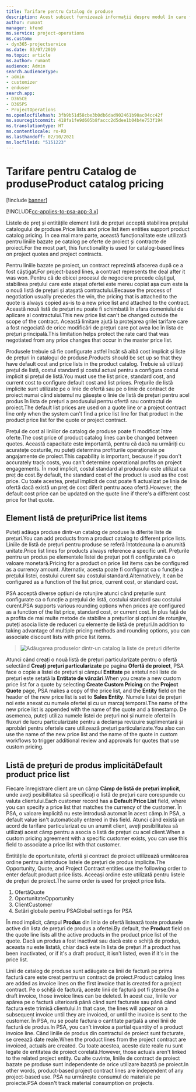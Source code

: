 ```yaml
---
title: Tarifare pentru Catalog de produse
description: Acest subiect furnizează informații despre modul în care funcționează prețul din catalogul de produse în Dynamics 365 Project Service Automation (PSA).
author: rumant
manager: kfend
ms.service: project-operations
ms.custom:
- dyn365-projectservice
ms.date: 03/07/2019
ms.topic: article
ms.author: rumant
audience: Admin
search.audienceType:
- admin
- customizer
- enduser
search.app:
- D365CE
- D365PS
- ProjectOperations
ms.openlocfilehash: 3fb9b51d58cbe3b0db6dad902461b90ac04cc42f
ms.sourcegitcommit: 418fa1fe9d605b8faccc2d5dee1b04b4e753f194
ms.translationtype: HT
ms.contentlocale: ro-RO
ms.lasthandoff: 02/10/2021
ms.locfileid: "5151223"
---
```

# <a name="product-catalog-pricing"></a><span data-ttu-id="219bf-103">Tarifare pentru Catalog de produse</span><span class="sxs-lookup"><span data-stu-id="219bf-103">Product catalog pricing</span></span> 

[!include [banner](../includes/psa-now-project-operations.md)]

[!INCLUDE[cc-applies-to-psa-app-3.x](../includes/cc-applies-to-psa-app-3x.md)]


<span data-ttu-id="219bf-104">Listele de preț și entitățile element listă de prețuri acceptă stabilirea prețului catalogului de produse.</span><span class="sxs-lookup"><span data-stu-id="219bf-104">Price lists and price list item entities support product catalog pricing.</span></span> <span data-ttu-id="219bf-105">În cea mai mare parte, această funcționalitate este utilizată pentru liniile bazate pe catalog pe oferte de proiect și contracte de proiect.</span><span class="sxs-lookup"><span data-stu-id="219bf-105">For the most part, this functionality is used for catalog-based lines on project quotes and project contracts.</span></span>

<span data-ttu-id="219bf-106">Pentru liniile bazate pe proiect, un contract reprezintă afacerea după ce a fost câștigat.</span><span class="sxs-lookup"><span data-stu-id="219bf-106">For project-based lines, a contract represents the deal after it was won.</span></span> <span data-ttu-id="219bf-107">Pentru că de obicei procesul de negociere precede câștigul, stabilirea prețului care este atașat ofertei este mereu copiat așa cum este la o nouă listă de prețuri și atașată contractului.</span><span class="sxs-lookup"><span data-stu-id="219bf-107">Because the process of negotiation usually precedes the win, the pricing that is attached to the quote is always copied as-is to a new price list and attached to the contract.</span></span> <span data-ttu-id="219bf-108">Această nouă listă de prețuri nu poate fi schimbată în afara domeniului de aplicare al contractului.</span><span class="sxs-lookup"><span data-stu-id="219bf-108">This new price list can't be changed outside the scope of the contract.</span></span> <span data-ttu-id="219bf-109">Această limitare ajută la protejarea grilei tarifare care a fost negociată de orice modificări de prețuri care pot avea loc în lista de prețuri principală.</span><span class="sxs-lookup"><span data-stu-id="219bf-109">This limitation helps protect the rate card that was negotiated from any price changes that occur in the master price list.</span></span>

<span data-ttu-id="219bf-110">Produsele trebuie să fie configurate astfel încât să aibă cost implicit și liste de prețuri în catalogul de produse.</span><span class="sxs-lookup"><span data-stu-id="219bf-110">Products should be set up so that they have default cost and price lists in the product catalog.</span></span> <span data-ttu-id="219bf-111">Trebuie să utilizați prețul de listă, costul standard și costul actual pentru a configura costul implicit și prețul de listă.</span><span class="sxs-lookup"><span data-stu-id="219bf-111">You must use the list price, standard cost, and current cost to configure default cost and list prices.</span></span> <span data-ttu-id="219bf-112">Prețurile de listă implicite sunt utilizate pe o linie de ofertă sau pe o linie de contract de proiect numai când sistemul nu găsește o linie de listă de prețuri pentru acel produs în lista de prețuri a produsului pentru ofertă sau contractul de proiect.</span><span class="sxs-lookup"><span data-stu-id="219bf-112">The default list prices are used on a quote line or a project contract line only when the system can't find a price list line for that product in the product price list for the quote or project contract.</span></span>

<span data-ttu-id="219bf-113">Prețul de cost al liniilor de catalog de produse poate fi modificat între oferte.</span><span class="sxs-lookup"><span data-stu-id="219bf-113">The cost price of product catalog lines can be changed between quotes.</span></span> <span data-ttu-id="219bf-114">Această capacitate este importantă, pentru că dacă nu urmăriți cu acuratețe costurile, nu puteți determina profiturile operaționale pe angajamente de proiect.</span><span class="sxs-lookup"><span data-stu-id="219bf-114">This capability is important, because if you don't accurately track costs, you can't determine operational profits on project engagements.</span></span> <span data-ttu-id="219bf-115">În mod implicit, costul standard al produsului este utilizat ca preț de cost.</span><span class="sxs-lookup"><span data-stu-id="219bf-115">By default, the standard cost of the product is used as the cost price.</span></span> <span data-ttu-id="219bf-116">Cu toate acestea, prețul implicit de cost poate fi actualizat pe linia de ofertă dacă există un preț de cost diferit pentru acea ofertă.</span><span class="sxs-lookup"><span data-stu-id="219bf-116">However, the default cost price can be updated on the quote line if there's a different cost price for that quote.</span></span>

## <a name="price-list-items"></a><span data-ttu-id="219bf-117">Element listă de prețuri</span><span class="sxs-lookup"><span data-stu-id="219bf-117">Price list items</span></span>

<span data-ttu-id="219bf-118">Puteți adăuga produse dintr-un catalog de produse la diferite liste de prețuri.</span><span class="sxs-lookup"><span data-stu-id="219bf-118">You can add products from a product catalog to different price lists.</span></span> <span data-ttu-id="219bf-119">Liniile de listă de prețuri pentru produse se referă întotdeauna la o anumită unitate.</span><span class="sxs-lookup"><span data-stu-id="219bf-119">Price list lines for products always reference a specific unit.</span></span> <span data-ttu-id="219bf-120">Prețurile pentru un produs pe elementele listei de prețuri pot fi configurate ca o valoare monetară.</span><span class="sxs-lookup"><span data-stu-id="219bf-120">Pricing for a product on price list items can be configured as a currency amount.</span></span> <span data-ttu-id="219bf-121">Alternativ, acesta poate fi configurat ca o funcție a prețului listei, costului curent sau costului standard.</span><span class="sxs-lookup"><span data-stu-id="219bf-121">Alternatively, it can be configured as a function of the list price, current cost, or standard cost.</span></span>

<span data-ttu-id="219bf-122">PSA acceptă diverse opțiuni de rotunjire atunci când prețurile sunt configurate ca o funcție a prețului de listă, costului standard sau costului curent.</span><span class="sxs-lookup"><span data-stu-id="219bf-122">PSA supports various rounding options when prices are configured as a function of the list price, standard cost, or current cost.</span></span> <span data-ttu-id="219bf-123">În plus față de a profita de mai multe metode de stabilire a prețurilor și opțiuni de rotunjire, puteți asocia liste de reduceri cu elemente de listă de prețuri.</span><span class="sxs-lookup"><span data-stu-id="219bf-123">In addition to taking advantage of multiple pricing methods and rounding options, you can associate discount lists with price list items.</span></span> 

> ![Adăugarea produselor dintr-un catalog la liste de prețuri diferite](media/basic-guide-16.png)

<span data-ttu-id="219bf-125">Atunci când creați o nouă listă de prețuri particularizate pentru o ofertă selectând **Creați prețuri particularizate** pe pagina **Ofertă de proiect**, PSA face o copie a listei de prețuri și câmpul **Entitate** pe antetul noii liste de prețuri este setată la **Entitate de vânzări**.</span><span class="sxs-lookup"><span data-stu-id="219bf-125">When you create a new custom price list for a quote by selecting **Create Custom Pricing** on the **Project Quote** page, PSA makes a copy of the price list, and the **Entity** field on the header of the new price list is set to **Sales Entity**.</span></span> <span data-ttu-id="219bf-126">Numele listei de prețuri noi este anexat cu numele ofertei și cu un marcaj temporal.</span><span class="sxs-lookup"><span data-stu-id="219bf-126">The name of the new price list is appended with the name of the quote and a timestamp.</span></span> <span data-ttu-id="219bf-127">De asemenea, puteți utiliza numele listei de prețuri noi și numele ofertei în fluxuri de lucru particularizate pentru a declanșa revizuire suplimentară și aprobări pentru ofertele care utilizează prețuri particularizate.</span><span class="sxs-lookup"><span data-stu-id="219bf-127">You also can use the name of the new price list and the name of the quote in custom workflows to trigger additional review and approvals for quotes that use custom pricing.</span></span>

 
## <a name="default-product-price-list"></a><span data-ttu-id="219bf-128">Listă de prețuri de produs implicită</span><span class="sxs-lookup"><span data-stu-id="219bf-128">Default product price list</span></span>
<span data-ttu-id="219bf-129">Fiecare înregistrare client are un câmp **Câmp de listă de prețuri implicit**, unde aveți posibilitatea să specificați o listă de prețuri care corespunde cu valuta clientului.</span><span class="sxs-lookup"><span data-stu-id="219bf-129">Each customer record has a **Default Price List** field, where you can specify a price list that matches the currency of the customer.</span></span> <span data-ttu-id="219bf-130">În PSA, o valoare implicită nu este introdusă automat în acest câmp.</span><span class="sxs-lookup"><span data-stu-id="219bf-130">In PSA, a default value isn't automatically entered in this field.</span></span> <span data-ttu-id="219bf-131">Atunci când există un acord de tarifare particularizat cu un anumit client, aveți posibilitatea să utilizați acest câmp pentru a asocia o listă de prețuri cu acel client.</span><span class="sxs-lookup"><span data-stu-id="219bf-131">When a custom pricing agreement with a specific customer exists, you can use this field to associate a price list with that customer.</span></span>

<span data-ttu-id="219bf-132">Entitățile de oportunitate, ofertă și contract de proiect utilizează următoarea ordine pentru a introduce listele de prețuri de produs implicite.</span><span class="sxs-lookup"><span data-stu-id="219bf-132">The Opportunity, Quote, and Project Contract entities use the following order to enter default product price lists.</span></span> <span data-ttu-id="219bf-133">Aceeași ordine este utilizată pentru listele de prețuri de proiect.</span><span class="sxs-lookup"><span data-stu-id="219bf-133">The same order is used for project price lists.</span></span>

1.  <span data-ttu-id="219bf-134">Ofertă</span><span class="sxs-lookup"><span data-stu-id="219bf-134">Quote</span></span>
2.  <span data-ttu-id="219bf-135">Oportunitate</span><span class="sxs-lookup"><span data-stu-id="219bf-135">Opportunity</span></span>
3.  <span data-ttu-id="219bf-136">Client</span><span class="sxs-lookup"><span data-stu-id="219bf-136">Customer</span></span>
4.  <span data-ttu-id="219bf-137">Setări globale pentru PSA</span><span class="sxs-lookup"><span data-stu-id="219bf-137">Global settings for PSA</span></span>

<span data-ttu-id="219bf-138">În mod implicit, câmpul **Produs** din linia de ofertă listează toate produsele active din lista de prețuri de produs a ofertei.</span><span class="sxs-lookup"><span data-stu-id="219bf-138">By default, the **Product** field on the quote line lists all the active products in the product price list of the quote.</span></span> <span data-ttu-id="219bf-139">Dacă un produs a fost inactivat sau dacă este o schiță de produs, aceasta nu este listată, chiar dacă este în lista de prețuri.</span><span class="sxs-lookup"><span data-stu-id="219bf-139">If a product has been inactivated, or if it's a draft product, it isn't listed, even if it's in the price list.</span></span> 

<span data-ttu-id="219bf-140">Linii de catalog de produse sunt adăugate ca linii de factură pe prima factură care este creat pentru un contract de proiect.</span><span class="sxs-lookup"><span data-stu-id="219bf-140">Product catalog lines are added as invoice lines on the first invoice that is created for a project contract.</span></span> <span data-ttu-id="219bf-141">Pe o schiță de factură, aceste linii de factură pot fi șterse.</span><span class="sxs-lookup"><span data-stu-id="219bf-141">On a draft invoice, those invoice lines can be deleted.</span></span> <span data-ttu-id="219bf-142">În acest caz, liniile vor apărea pe o factură ulterioară până când sunt facturate sau până când factura este trimisă clientului.</span><span class="sxs-lookup"><span data-stu-id="219bf-142">In that case, the lines will appear on a subsequent invoice until they are invoiced, or until the invoice is sent to the customer.</span></span> <span data-ttu-id="219bf-143">În PSA, nu se poate factura o cantitate parțială a unei linii de factură de produs.</span><span class="sxs-lookup"><span data-stu-id="219bf-143">In PSA, you can't invoice a partial quantity of a product invoice line.</span></span> <span data-ttu-id="219bf-144">Când liniile de produs din contractul de proiect sunt facturate, se creează date reale.</span><span class="sxs-lookup"><span data-stu-id="219bf-144">When the product lines from the project contract are invoiced, actuals are created.</span></span> <span data-ttu-id="219bf-145">Cu toate acestea, aceste date reale nu sunt legate de entitatea de proiect corelată.</span><span class="sxs-lookup"><span data-stu-id="219bf-145">However, those actuals aren't linked to the related project entity.</span></span> <span data-ttu-id="219bf-146">Cu alte cuvinte, liniile de contract de proiect bazate pe produse sunt independente de orice utilizare bazată pe proiect.</span><span class="sxs-lookup"><span data-stu-id="219bf-146">In other words, product-based project contract lines are independent of any project-based use.</span></span> <span data-ttu-id="219bf-147">PSA nu urmărește consumul de materiale pe proiecte.</span><span class="sxs-lookup"><span data-stu-id="219bf-147">PSA doesn't track material consumption on projects.</span></span>
